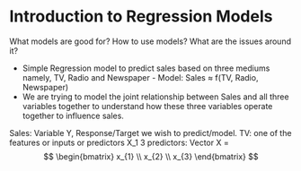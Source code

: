 # Introduction to Regression Models

 What models are good for? How to use models? What are the issues around it?

-  Simple Regression model to predict sales based on three mediums namely, TV, Radio and Newspaper -
 Model: Sales $\approx$ f(TV, Radio, Newspaper)
-  We are trying to model the joint relationship between Sales and all three variables together to understand how these three variables operate together to influence sales.

 Sales: Variable Y, Response/Target we wish to predict/model.
 TV: one of the features or inputs or predictors X_1
 3 predictors: Vector X = $$ \begin{bmatrix}
x_{1} \\
x_{2} \\
x_{3}
\end{bmatrix} $$

 
